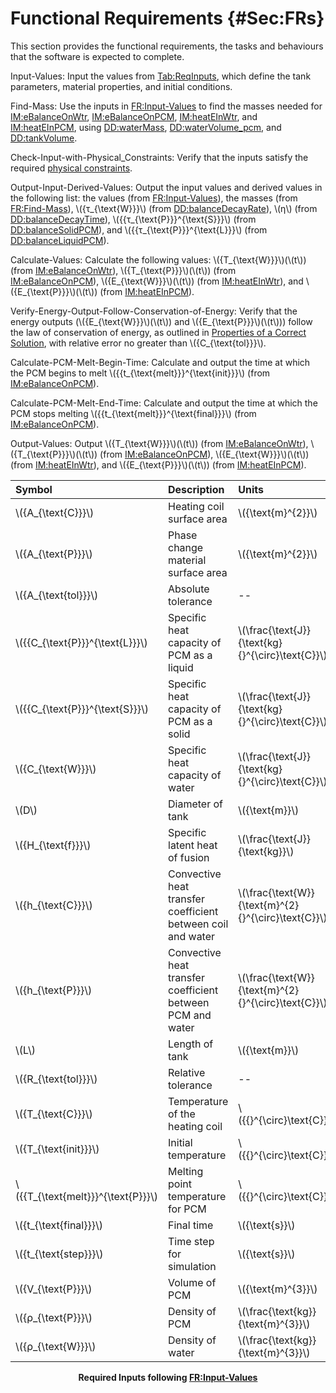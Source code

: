 # Functional Requirements {#Sec:FRs}

This section provides the functional requirements, the tasks and behaviours that the software is expected to complete.

<div id="inputValues"></div>

Input-Values: Input the values from [Tab:ReqInputs](./SecFRs.md#Table:ReqInputs), which define the tank parameters, material properties, and initial conditions.

<div id="findMass"></div>

Find-Mass: Use the inputs in [FR:Input-Values](./SecFRs.md#inputValues) to find the masses needed for [IM:eBalanceOnWtr](./SecIMs.md#IM:eBalanceOnWtr), [IM:eBalanceOnPCM](./SecIMs.md#IM:eBalanceOnPCM), [IM:heatEInWtr](./SecIMs.md#IM:heatEInWtr), and [IM:heatEInPCM](./SecIMs.md#IM:heatEInPCM), using [DD:waterMass](./SecDDs.md#DD:waterMass), [DD:waterVolume_pcm](./SecDDs.md#DD:waterVolume.pcm), and [DD:tankVolume](./SecDDs.md#DD:tankVolume).

<div id="checkWithPhysConsts"></div>

Check-Input-with-Physical_Constraints: Verify that the inputs satisfy the required [physical constraints](./SecDataConstraints.md#Sec:DataConstraints).

<div id="outputInputDerivVals"></div>

Output-Input-Derived-Values: Output the input values and derived values in the following list: the values (from [FR:Input-Values](./SecFRs.md#inputValues)), the masses (from [FR:Find-Mass](./SecFRs.md#findMass)), \\({τ\_{\text{W}}}\\) (from [DD:balanceDecayRate](./SecDDs.md#DD:balanceDecayRate)), \\(η\\) (from [DD:balanceDecayTime](./SecDDs.md#DD:balanceDecayTime)), \\({{τ\_{\text{P}}}^{\text{S}}}\\) (from [DD:balanceSolidPCM](./SecDDs.md#DD:balanceSolidPCM)), and \\({{τ\_{\text{P}}}^{\text{L}}}\\) (from [DD:balanceLiquidPCM](./SecDDs.md#DD:balanceLiquidPCM)).

<div id="calcValues"></div>

Calculate-Values: Calculate the following values: \\({T\_{\text{W}}}\\)(\\(t\\)) (from [IM:eBalanceOnWtr](./SecIMs.md#IM:eBalanceOnWtr)), \\({T\_{\text{P}}}\\)(\\(t\\)) (from [IM:eBalanceOnPCM](./SecIMs.md#IM:eBalanceOnPCM)), \\({E\_{\text{W}}}\\)(\\(t\\)) (from [IM:heatEInWtr](./SecIMs.md#IM:heatEInWtr)), and \\({E\_{\text{P}}}\\)(\\(t\\)) (from [IM:heatEInPCM](./SecIMs.md#IM:heatEInPCM)).

<div id="verifyEnergyOutput"></div>

Verify-Energy-Output-Follow-Conservation-of-Energy: Verify that the energy outputs (\\({E\_{\text{W}}}\\)(\\(t\\)) and \\({E\_{\text{P}}}\\)(\\(t\\))) follow the law of conservation of energy, as outlined in [Properties of a Correct Solution](./SecCorSolProps.md#Sec:CorSolProps), with relative error no greater than \\({C\_{\text{tol}}}\\).

<div id="calcPCMMeltBegin"></div>

Calculate-PCM-Melt-Begin-Time: Calculate and output the time at which the PCM begins to melt \\({{t\_{\text{melt}}}^{\text{init}}}\\) (from [IM:eBalanceOnPCM](./SecIMs.md#IM:eBalanceOnPCM)).

<div id="calcPCMMeltEnd"></div>

Calculate-PCM-Melt-End-Time: Calculate and output the time at which the PCM stops melting \\({{t\_{\text{melt}}}^{\text{final}}}\\) (from [IM:eBalanceOnPCM](./SecIMs.md#IM:eBalanceOnPCM)).

<div id="outputValues"></div>

Output-Values: Output \\({T\_{\text{W}}}\\)(\\(t\\)) (from [IM:eBalanceOnWtr](./SecIMs.md#IM:eBalanceOnWtr)), \\({T\_{\text{P}}}\\)(\\(t\\)) (from [IM:eBalanceOnPCM](./SecIMs.md#IM:eBalanceOnPCM)), \\({E\_{\text{W}}}\\)(\\(t\\)) (from [IM:heatEInWtr](./SecIMs.md#IM:heatEInWtr)), and \\({E\_{\text{P}}}\\)(\\(t\\)) (from [IM:heatEInPCM](./SecIMs.md#IM:heatEInPCM)).

<div id="Table:ReqInputs"></div>

|Symbol                               |Description                                                |Units                                                |
|:------------------------------------|:----------------------------------------------------------|:----------------------------------------------------|
|\\({A\_{\text{C}}}\\)                |Heating coil surface area                                  |\\({\text{m}^{2}}\\)                                 |
|\\({A\_{\text{P}}}\\)                |Phase change material surface area                         |\\({\text{m}^{2}}\\)                                 |
|\\({A\_{\text{tol}}}\\)              |Absolute tolerance                                         |--                                                   |
|\\({{C\_{\text{P}}}^{\text{L}}}\\)   |Specific heat capacity of PCM as a liquid                  |\\(\frac{\text{J}}{\text{kg}{}^{\circ}\text{C}}\\)   |
|\\({{C\_{\text{P}}}^{\text{S}}}\\)   |Specific heat capacity of PCM as a solid                   |\\(\frac{\text{J}}{\text{kg}{}^{\circ}\text{C}}\\)   |
|\\({C\_{\text{W}}}\\)                |Specific heat capacity of water                            |\\(\frac{\text{J}}{\text{kg}{}^{\circ}\text{C}}\\)   |
|\\(D\\)                              |Diameter of tank                                           |\\({\text{m}}\\)                                     |
|\\({H\_{\text{f}}}\\)                |Specific latent heat of fusion                             |\\(\frac{\text{J}}{\text{kg}}\\)                     |
|\\({h\_{\text{C}}}\\)                |Convective heat transfer coefficient between coil and water|\\(\frac{\text{W}}{\text{m}^{2}{}^{\circ}\text{C}}\\)|
|\\({h\_{\text{P}}}\\)                |Convective heat transfer coefficient between PCM and water |\\(\frac{\text{W}}{\text{m}^{2}{}^{\circ}\text{C}}\\)|
|\\(L\\)                              |Length of tank                                             |\\({\text{m}}\\)                                     |
|\\({R\_{\text{tol}}}\\)              |Relative tolerance                                         |--                                                   |
|\\({T\_{\text{C}}}\\)                |Temperature of the heating coil                            |\\({{}^{\circ}\text{C}}\\)                           |
|\\({T\_{\text{init}}}\\)             |Initial temperature                                        |\\({{}^{\circ}\text{C}}\\)                           |
|\\({{T\_{\text{melt}}}^{\text{P}}}\\)|Melting point temperature for PCM                          |\\({{}^{\circ}\text{C}}\\)                           |
|\\({t\_{\text{final}}}\\)            |Final time                                                 |\\({\text{s}}\\)                                     |
|\\({t\_{\text{step}}}\\)             |Time step for simulation                                   |\\({\text{s}}\\)                                     |
|\\({V\_{\text{P}}}\\)                |Volume of PCM                                              |\\({\text{m}^{3}}\\)                                 |
|\\({ρ\_{\text{P}}}\\)                |Density of PCM                                             |\\(\frac{\text{kg}}{\text{m}^{3}}\\)                 |
|\\({ρ\_{\text{W}}}\\)                |Density of water                                           |\\(\frac{\text{kg}}{\text{m}^{3}}\\)                 |

**<p align="center">Required Inputs following [FR:Input-Values](./SecFRs.md#inputValues)</p>**
